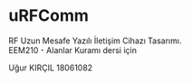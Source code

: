 # uRFComm
RF Uzun Mesafe Yazılı İletişim Cihazı Tasarımı.  
EEM210 - Alanlar Kuramı dersi için

Uğur KIRÇIL 18061082
